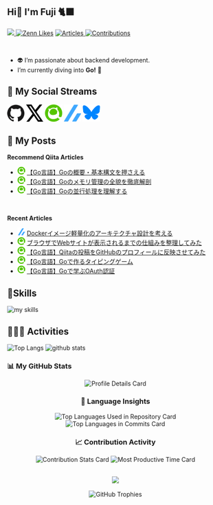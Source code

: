 ## Hi👋 I'm Fuji 🐈‍⬛
<p align="left">
  <a href="https://github.com/anton-fuji">
    <img height="20" src="https://komarev.com/ghpvc/?username=anton-fuji" />
  </a>
  <a href="https://zenn.dev/fuuji"><img src="https://badgen.org/img/zenn/fuuji/likes?style=plastic" alt="Zenn Likes" /></a>
  <!-- <a href="https://github.com/anton-fuji">
    <img height="20" src="https://img.shields.io/github/followers/Keichan15?label=follow&logo=github&style=flat" />
  </a> -->
  <a href="https://qiita.com/fujifuji1414">
    <img src="https://badgen.org/img/qiita/fujifuji1414/articles?style=plastic" alt="Articles" />
  </a>
  <a href="https://qiita.com/fujifuji1414">
    <img src="https://badgen.org/img/qiita/fujifuji1414/contributions?style=plastic" alt="Contributions" />
  </a>
</p>
<br>

- 👽 I’m passionate about backend development.
- I’m currently diving into **Go!** 🚀

## 🔗 My Social Streams
[<img src="./img/social/github.svg" width="40" height="40" />](https://github.com/anton-fuji)
[<img src="./img/social/x.svg" width="40" height="40" />](https://x.com/sXq7XBrxuB87199)
[<img src="./img/social/qiita.png" width="40" height="40" />](https://qiita.com/fujifuji1414)
[<img src="./img/social/zenn.svg" width="40" height="40" />](https://zenn.dev/fuuji)
[<img src="./img/social/bluesky.svg" width="40" height="40" />](https://bsky.app/profile/fuji-fuji.bsky.social)

## 📝 My Posts
****Recommend Qiita Articles****
- ![](img/qiita.png) [【Go言語】Goの概要・基本構文を押さえる](https://qiita.com/fujifuji1414/items/1d37ee8d8626e1d2fa35)
- ![](img/qiita.png) [【Go言語】Goのメモリ管理の全貌を徹底解剖](https://qiita.com/fujifuji1414/items/359d754f9ab0ad2ccbb7)
- ![](img/qiita.png) [【Go言語】Goの並行処理を理解する](https://qiita.com/fujifuji1414/items/4b443f0666e7d558e0a9)
<br>


<!--[START POSTS]-->
<!--[START POSTS]-->
**Recent Articles**
- ![](img/zenn.png) [Dockerイメージ軽量化のアーキテクチャ設計を考える](https://zenn.dev/fuuji/articles/9eb7f2aefcd6c5)
- ![](img/qiita.png) [ブラウザでWebサイトが表示されるまでの仕組みを整理してみた](https://qiita.com/fujifuji1414/items/f9c53b451fa4890b8bfc)
- ![](img/qiita.png) [【Go言語】Qiitaの投稿をGitHubのプロフィールに反映させてみた](https://qiita.com/fujifuji1414/items/f9606bb184951d4a3fb2)
- ![](img/qiita.png) [【Go言語】Goで作るタイピングゲーム](https://qiita.com/fujifuji1414/items/8717c4c4026772e787bd)
- ![](img/qiita.png) [【Go言語】Goで学ぶOAuth認証](https://qiita.com/fujifuji1414/items/98af4c0529430f112209)
<!--[END POSTS]-->
<!--[END POSTS]-->
<!--[END POSTS]-->
<!--[END POSTS]-->
<!--[END POSTS]-->
<!--[END POSTS]-->



## 🌱Skills
<img alt="my skills" src="https://skillicons.dev/icons?theme=dark&perline=7&i=python,django,flask,go,docker,aws,react,githubactions,linux,mysql" />
<br>


## 🧑🏼‍💻 Activities
<div align="left"> 
  <img alt="Top Langs" height="170px" src="https://github-readme-stats.vercel.app/api?username=anton-fuji&theme=vue-dark&layout=compact" />
  <img alt="github stats" height="170px" src="https://github-readme-stats.vercel.app/api/top-langs/?username=anton-fuji&theme=vue-dark&layout=compact" />
</div>


### 📊 My GitHub Stats

<div align="center">
  <img src="https://github-profile-summary-cards.vercel.app/api/cards/profile-details?username=anton-fuji&theme=github_dark" alt="Profile Details Card" width="800" />
</div>

<div align="center">
  <h3>📌 Language Insights</h3>
  <div>
    <img src="https://github-profile-summary-cards.vercel.app/api/cards/repos-per-language?username=anton-fuji&theme=github_dark" alt="Top Languages Used in Repository Card" width="390" />
    <img src="https://github-profile-summary-cards.vercel.app/api/cards/most-commit-language?username=anton-fuji&theme=github_dark" alt="Top Languages in Commits Card" width="390" />
  </div>
</div>

<div align="center">
  <h3>📈 Contribution Activity</h3>
  <img src="https://github-profile-summary-cards.vercel.app/api/cards/stats?username=anton-fuji&theme=github_dark" alt="Contribution Stats Card" width="390" />
  <img src="https://github-profile-summary-cards.vercel.app/api/cards/productive-time?username=anton-fuji&theme=github_dark&utcOffset=9" alt="Most Productive Time Card" width="390" />
</div>
<br>

<p align="center">
  <a href="https://git.io/streak-stats">
    <img src="https://streak-stats.demolab.com?user=anton-fuji&theme=taiga&border_radius=4.3" />
  </a>
</p>

<div align="center">
  <img src="https://github-profile-trophy.vercel.app/?username=anton-fuji&theme=onedark" alt="GitHub Trophies" />
</div>









